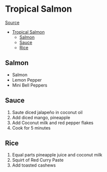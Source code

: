 # Tropical Salmon

[Source](https://thekitchenprepblog.com/mango-salmon-bowls-coconut-rice/)

- [Tropical Salmon](#tropical-salmon)
  - [Salmon](#salmon)
  - [Sauce](#sauce)
  - [Rice](#rice)

## Salmon

- Salmon
- Lemon Pepper
- Mini Bell Peppers

## Sauce

1. Saute diced jalapeño in coconut oil
1. Add diced mango, pineapple
1. Add Coconut milk and red pepper flakes
1. Cook for 5 minutes

## Rice

1. Equal parts pineapple juice and coconut milk
1. Squirt of Red Curry Paste
1. Add toasted cashews
